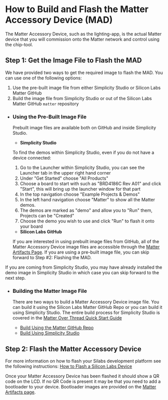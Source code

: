 # How to Build and Flash the Matter Accessory Device (MAD)

The Matter Accessory Device, such as the lighting-app, is the actual Matter
device that you will commission onto the Matter network and control using the
chip-tool.

## Step 1: Get the Image File to Flash the MAD

We have provided two ways to get the required image to flash the MAD. You can
use one of the following options:

1. Use the pre-built image file from either Simplicity Studio or Silicon Labs Matter GitHub
2. Build the image file from Simplicity Studio or out of the Silicon Labs Matter GitHub `matter` repository

-   ### **Using the Pre-Built Image File**

    Prebuilt image files are available both on GitHub and inside Simplicity Studio.

    - **Simplicity Studio**
    
    To find the demos within Simplicity Studio, even if you do not have a device connected:
    
    1. Go to the Launcher within Simplicity Studio, you can see the Launcher tab in the upper right hand corner
    2. Under "Get Started" choose "All Products"
    3. Choose a board to start with such as "BRD4186C Rev A01" and click "Start", this will bring up the launcher window for that part
    4. In the top navigation choose "Example Projects & Demos"
    5. In the left hand navigation choose "Matter" to show all the Matter demos.
    6. The demos are marked as "demo" and allow you to "Run" them, Projects can be "Created"
    7. Choose the demo you wish to use and click "Run" to flash it onto your board


    - **Silicon Labs GitHub**
    
    If you are interested in using prebuilt image files from GitHub, all of the Matter Accessory Device image files are accessible through the
    [Matter Artifacts Page](/matter/<docspace-docleaf-version>/matter-prerequisites/matter-artifacts). If you are using a
    pre-built image file, you can skip forward to Step #2: Flashing the MAD.


If you are coming from Simplicity Studio, you may have already installed the
demo image in Simplicity Studio in which case you can skip forward to the
next step.


-   ### **Building the Matter Image File**

    There are two ways to build a Matter Accessory Device image file. You can build it 
    using the Silicon Labs Matter GitHub Repo or you can build it using Simplicity Studio. The entire build process for
    Simplicity Studio is covered in the [Matter Over Thread Quick Start Guide](/matter/<docspace-docleaf-version>/matter-thread-getting-started/)

    - [Build Using the Matter GitHub Repo](https://github.com/SiliconLabs/matter/blob/latest/examples/lighting-app/silabs/efr32/README.md)
    - [Build Using Simplicity Studio](/matter/<docspace-docleaf-version>/matter-thread-getting-started/03-light-switch-step-by-step-example#creating-the-matter-accessory-devices-ma-ds)


## Step 2: Flash the Matter Accessory Device

For more information on how to flash your Silabs development platform see the
following instructions:
[How to Flash a Silicon Labs Device](/matter/<docspace-docleaf-version>/matter-references)

Once your Matter Accessory Device has been flashed it should show a QR code on
the LCD. If no QR Code is present it may be that you need to add a bootloader to
your device. Bootloader images are provided on the
[Matter Artifacts page](/matter/<docspace-docleaf-version>/matter-prerequisites/matter-artifacts).
